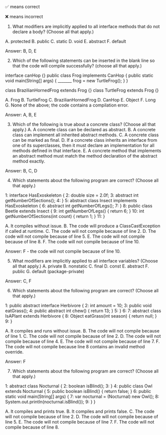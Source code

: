 ✅ means correct

❌ means incorrect

1. What modifiers are implicitly applied to all interface methods
that do not declare a body? (Choose all that apply.)

A. protected
B. public
C. static
D. void
E. abstract
F. default

Answer: B, D, E

2. Which of the following statements can be inserted in the
blank line so that the code will compile successfully? (choose all that apply.)

interface canHop {}
public class Frog implements CanHop {
    public static void main(String[] args) {
        _______ frog = new TurtleFrog();
    }
}

class BrazilianHornedFrog extends Frog {}
class TurtleFrog extends Frog {}

A. Frog
B. TurtleFrog
C. BrazilianHornedFrog
D. CanHop
E. Object
F. Long
G. None of the above; the code contains a compilation error.

Answer: A, B, E

3. Which of the following is true about a concrete class? (Choose all that apply.)
A. A concrete class can be declared as abstract.
B. A concrete class can implement all inherited abstract methods.
C. A concrete class can be marked as final.
D. If a concrete class inherits an interface from one of its superclasses, then it
must declare an implementation for all methods defined in that interface.
E. A concrete method that implements an abstract method must match the method declaration of the
abstract method exactly.

Answer: B, C, D

4. Which statements about the following program are correct? (Choose all that apply.)

1: interface HasExoskeleton {
2:      double size = 2.0f;
3:      abstract int getNumberOfSections();
4: }
5: abstract class Insect implements HasExoskeleton {
6:      abstract int getNumberOfLegs();
7: }
8: public class Beetle extends Insect {
9:      int getNumberOfLegs() { return 6; }
10:     int getNumberOfSections(int count) { return 1; }
11: }

A. It compiles without issue.
B. The code will produce a ClassCastException if called at runtime.
C. The code will not compile because of line 2.
D. The code will not compile because of line 5.
E. The code will not compile because of line 8.
F. The code will not compile because of line 10.

Answer: F - the code will not compile because of line 10.

5. What modifiers are implicitly applied to all interface variables? (Choose all that apply.)
A. private
B. nonstatic
C. final
D. const
E. abstract
F. public
G. default (package-private)

Answer: C, F

6. Which statements about the following program are correct? (Choose all that apply.)

1: public abstract interface Herbivore {
2:      int amount = 10;
3:      public void eatGrass();
4:      public abstract int chew() { return 13; }
5: }
6:
7: abstract class IsAPlant extends Herbivore {
8:      Object eatGrass(int season) { return null; }
9: }

A. It compiles and runs without issue.
B. The code will not compile because of line 1.
C. The code will not compile because of line 2.
D. The code will not compile because of line 4.
E. The code will not compile because of line 7.
F. The code will not compile because line 8 contains an invalid method override.

Answer: F

7. Which statements about the following program are correct? (Choose all that apply.)

1: abstract class Nocturnal {
2:      boolean isBlind();
3: }
4: public class Owl extends Nocturnal {
5:      public boolean isBlind() { return false; }
6:      public static void main(String[] args) {
7:          var nocturnal = (Nocturnal) new Owl();
8:          System.out.println(nocturnal.isBlind());
9: } }

A. It compiles and prints true.
B. It compiles and prints false.
C. The code will not compile because of line 2.
D. The code will not compile because of line 5.
E. The code will not compile because of line 7.
F. The code will not compile because of line 8.